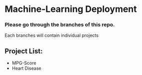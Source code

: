 # Machine-Learning Deployment

### Please go through the branches of this repo.
Each branches will contain individual projects

## Project List:
- MPG-Score
- Heart Disease
